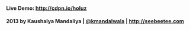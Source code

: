 #### Live Demo: http://cdpn.io/hoIuz

#### 2013 by Kaushalya Mandaliya | [@kmandalwala](https://twitter.com/kmandalwala "I'm on twitter") | http://seebeetee.com
